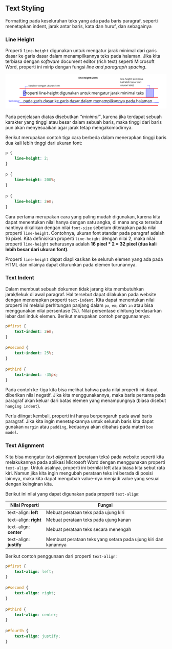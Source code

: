 ## Text Styling

Formatting pada keseluruhan teks yang ada pada baris paragraf, seperti menetapkan indent, jarak antar baris, kata dan huruf, dan sebagainya

### Line Height

Properti `line-height` digunakan untuk mengatur jarak minimal dari garis dasar ke garis dasar dalam menampilkannya teks pada halaman. Jika kita terbiasa dengan *software* document editor (rich text) seperti Microsoft Word, properti ini mirip dengan fungsi *line and paragraph spacing*.

![line-height](sc/line-height.png)

Pada penjelasan diatas disebutkan *“minimal”*, karena jika terdapat sebuah karakter yang tinggi atau besar dalam sebuah baris, maka tinggi dari baris pun akan menyesuaikan agar jarak tetap mengakomodirnya.

Berikut merupakan contoh tiga cara berbeda dalam menerapkan tinggi baris dua kali lebih tinggi dari ukuran font:

```css
p {
    line-height: 2;
}

p {
    line-height: 200%;
}

p {
    line-height: 2em;
}

```

Cara pertama merupakan cara yang paling mudah digunakan, karena kita dapat menentukan nilai hanya dengan satu angka, di mana angka tersebut nantinya dikalikan dengan nilai `font-size` sebelum diterapkan pada nilai properti `line-height`. Contohnya, ukuran font standar pada paragraf adalah 16 pixel. Kita definisikan properti `line-height` dengan nilai 2, maka nilai properti `line-height` seharusnya adalah **16 pixel * 2 = 32 pixel (dua kali lebih besar dari ukuran font)**.

Properti `line-height` dapat diaplikasikan ke seluruh elemen yang ada pada HTML dan nilainya dapat diturunkan pada elemen turunannya.

### Text Indent

Dalam membuat sebuah dokumen tidak jarang kita membutuhkan jarak/lekuk di awal paragraf. Hal tersebut dapat dilakukan pada website dengan menerapkan properti `text-indent`.  Kita dapat menentukan nilai properti ini melalui perhitungan panjang dalam `px`, `em`, dan `in` atau bisa menggunakan nilai persentase (%). Nilai persentase dihitung berdasarkan lebar dari induk elemen. Berikut merupakan contoh penggunaannya:

```css
p#first {
    text-indent: 2em;
}

p#second {
    text-indent: 25%;
}

p#third {
    text-indent: -35px;
}
```

Pada contoh ke-tiga kita bisa melihat bahwa pada nilai properti ini dapat diberikan nilai negatif. Jika kita menggunakannya, maka baris pertama pada paragraf akan keluar dari batas elemen yang menampungnya (biasa disebut `hanging indent`). 

Perlu diingat kembali, properti ini hanya berpengaruh pada awal baris paragraf. Jika kita ingin menetapkannya untuk seluruh baris kita dapat gunakan `margin` atau `padding`, keduanya akan dibahas pada materi `box model`.

### Text Alignment

Kita bisa mengatur *text alignment* (perataan teks) pada website seperti kita melakukannya pada aplikasi Microsoft Word dengan menggunakan properti `text-align`. Untuk asalnya, properti ini bernilai left atau biasa kita sebut rata kiri. Namun jika kita ingin mengubah perataan teks ini berada di posisi lainnya, maka kita dapat mengubah value-nya menjadi value yang sesuai dengan keinginan kita.

Berikut ini nilai yang dapat digunakan pada properti `text-align`:

| Nilai Properti | Fungsi |
| -------------- | ------ |
| text-align: **left** | Mebuat perataan teks pada ujung kiri |
| text-align: **right** | Mebuat perataan teks pada ujung kanan |
| text-align: **center** | Mebuat perataan teks secara menengah |
| text-align: **justify** | Membuat perataan teks yang setara pada ujung kiri dan kanannya |

Berikut contoh penggunaan dari properti `text-align`:

```css
p#first {
    text-align: left;
}
 
p#second {
    text-align: right;
}
 
p#third {
    text-align: center;
}
 
p#fourth {
    text-align: justify;
}
```

